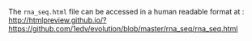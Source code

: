 The <code>rna_seq.html</code> file can be accessed in a human readable format at : http://htmlpreview.github.io/?https://github.com/1edv/evolution/blob/master/rna_seq/rna_seq.html

